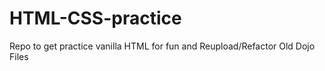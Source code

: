 # HTML-CSS-practice

Repo to get practice vanilla HTML for fun and Reupload/Refactor Old Dojo Files
